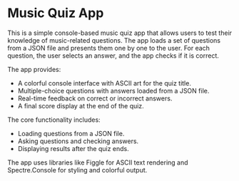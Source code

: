 # Music Quiz App
This is a simple console-based music quiz app that allows users to test their knowledge of music-related questions. The app loads a set of questions from a JSON file and presents them one by one to the user. For each question, the user selects an answer, and the app checks if it is correct.

The app provides:
- A colorful console interface with ASCII art for the quiz title.
- Multiple-choice questions with answers loaded from a JSON file.
- Real-time feedback on correct or incorrect answers.
- A final score display at the end of the quiz.

The core functionality includes:
- Loading questions from a JSON file.
- Asking questions and checking answers.
- Displaying results after the quiz ends.

The app uses libraries like Figgle for ASCII text rendering and Spectre.Console for styling and colorful output.
